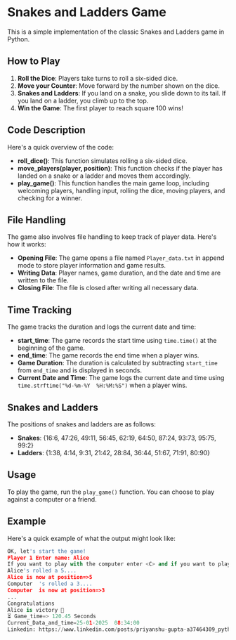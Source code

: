 # Snakes and Ladders Game

This is a simple implementation of the classic Snakes and Ladders game in Python.

## How to Play

1. **Roll the Dice**: Players take turns to roll a six-sided dice.
2. **Move your Counter**: Move forward by the number shown on the dice.
3. **Snakes and Ladders**: If you land on a snake, you slide down to its tail. If you land on a ladder, you climb up to the top.
4. **Win the Game**: The first player to reach square 100 wins!

## Code Description

Here's a quick overview of the code:
- **roll_dice()**: This function simulates rolling a six-sided dice.
- **move_players(player, position)**: This function checks if the player has landed on a snake or a ladder and moves them accordingly.
- **play_game()**: This function handles the main game loop, including welcoming players, handling input, rolling the dice, moving players, and checking for a winner.

## File Handling

The game also involves file handling to keep track of player data. Here's how it works:
- **Opening File**: The game opens a file named `Player_data.txt` in append mode to store player information and game results.
- **Writing Data**: Player names, game duration, and the date and time are written to the file.
- **Closing File**: The file is closed after writing all necessary data.

## Time Tracking

The game tracks the duration and logs the current date and time:
- **start_time**: The game records the start time using `time.time()` at the beginning of the game.
- **end_time**: The game records the end time when a player wins.
- **Game Duration**: The duration is calculated by subtracting `start_time` from `end_time` and is displayed in seconds.
- **Current Date and Time**: The game logs the current date and time using `time.strftime("%d-%m-%Y  %H:%M:%S")` when a player wins.

## Snakes and Ladders

The positions of snakes and ladders are as follows:
- **Snakes**: {16:6, 47:26, 49:11, 56:45, 62:19, 64:50, 87:24, 93:73, 95:75, 99:2}
- **Ladders**: {1:38, 4:14, 9:31, 21:42, 28:84, 36:44, 51:67, 71:91, 80:90}

## Usage

To play the game, run the `play_game()` function. You can choose to play against a computer or a friend.

## Example

Here's a quick example of what the output might look like:

```python
OK, let's start the game!
Player 1 Enter name: Alice
If you want to play with the computer enter <C> and if you want to play with a friend enter <F>: C
Alice's rolled a 5....
Alice is now at position=>5
Computer  's rolled a 3....
Computer  is now at position=>3
...
Congratulations
Alice is victory 🥇
⏳ Game_time=> 120.45 Seconds
Current_Data_and_time=25-01-2025  08:34:00
Linkedin: https://www.linkedin.com/posts/priyanshu-gupta-a37464309_python-gameabrdevelopment-blazeforge-activity-7288754568627179520-lfa5?utm_source=share&utm_medium=member_android  
